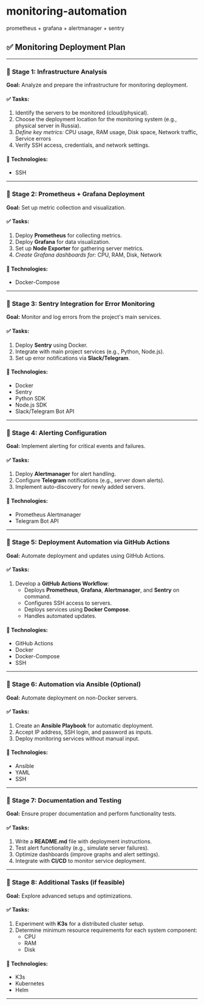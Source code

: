 # monitoring-automation
prometheus + grafana + alertmanager + sentry

## ✅ Monitoring Deployment Plan

---

### 🔹 **Stage 1: Infrastructure Analysis**
**Goal:** Analyze and prepare the infrastructure for monitoring deployment.  

#### ✅ Tasks:
1. Identify the servers to be monitored (cloud/physical).  
2. Choose the deployment location for the monitoring system (e.g., physical server in Russia).  
3. *Define key metrics:* CPU usage, RAM usage, Disk space, Network traffic, Service errors  
4. Verify SSH access, credentials, and network settings.  

#### 📌 Technologies:
- SSH  

---

### 🔹 **Stage 2: Prometheus + Grafana Deployment**
**Goal:** Set up metric collection and visualization.  

#### ✅ Tasks:
1. Deploy **Prometheus** for collecting metrics.  
2. Deploy **Grafana** for data visualization.  
3. Set up **Node Exporter** for gathering server metrics.  
4. *Create Grafana dashboards for:* CPU, RAM, Disk, Network  

#### 📌 Technologies:
- Docker-Compose  

---

### 🔹 **Stage 3: Sentry Integration for Error Monitoring**
**Goal:** Monitor and log errors from the project's main services.  

#### ✅ Tasks:
1. Deploy **Sentry** using Docker.  
2. Integrate with main project services (e.g., Python, Node.js).  
3. Set up error notifications via **Slack/Telegram**.  

#### 📌 Technologies:
- Docker  
- Sentry  
- Python SDK  
- Node.js SDK  
- Slack/Telegram Bot API  

---

### 🔹 **Stage 4: Alerting Configuration**
**Goal:** Implement alerting for critical events and failures.  

#### ✅ Tasks:
1. Deploy **Alertmanager** for alert handling.  
2. Configure **Telegram** notifications (e.g., server down alerts).  
3. Implement auto-discovery for newly added servers.  

#### 📌 Technologies:
- Prometheus Alertmanager  
- Telegram Bot API  

---

### 🔹 **Stage 5: Deployment Automation via GitHub Actions**
**Goal:** Automate deployment and updates using GitHub Actions.  

#### ✅ Tasks:
1. Develop a **GitHub Actions Workflow**:
   - Deploys **Prometheus**, **Grafana**, **Alertmanager**, and **Sentry** on command.  
   - Configures SSH access to servers.  
   - Deploys services using **Docker Compose**.  
   - Handles automated updates.  

#### 📌 Technologies:
- GitHub Actions  
- Docker  
- Docker-Compose  
- SSH  

---

### 🔹 **Stage 6: Automation via Ansible (Optional)**
**Goal:** Automate deployment on non-Docker servers.  

#### ✅ Tasks:
1. Create an **Ansible Playbook** for automatic deployment.  
2. Accept IP address, SSH login, and password as inputs.  
3. Deploy monitoring services without manual input.  

#### 📌 Technologies:
- Ansible  
- YAML  
- SSH  

---

### 🔹 **Stage 7: Documentation and Testing**
**Goal:** Ensure proper documentation and perform functionality tests.  

#### ✅ Tasks:
1. Write a **README.md** file with deployment instructions.  
2. Test alert functionality (e.g., simulate server failures).  
3. Optimize dashboards (improve graphs and alert settings).  
4. Integrate with **CI/CD** to monitor service deployment.  

---

### 🔹 **Stage 8: Additional Tasks (if feasible)**
**Goal:** Explore advanced setups and optimizations.  

#### ✅ Tasks:
1. Experiment with **K3s** for a distributed cluster setup.  
2. Determine minimum resource requirements for each system component:
   - CPU  
   - RAM  
   - Disk  

#### 📌 Technologies:
- K3s  
- Kubernetes  
- Helm  

---
